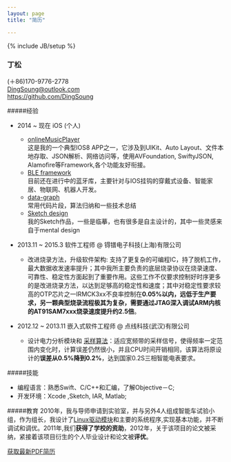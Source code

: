 ```yaml
---
layout: page
title: "简历"

---
```

{% include JB/setup %}

<!--
https://www.v2ex.com/t/149934#reply21
http://zh.lucida.me/blog/lean-technical-resume/
 -->

### 丁松
(＋86)170-9776-2778  
<DingSoung@outlook.com>  
<https://github.com/DingSoung>  


#####经验

* 2014 ~ 现在 iOS (个人)
  * [onlineMusicPlayer](https://github.com/DingSoung/music)  
这是我的一个典型IOS8 APP之一，它涉及到UIKit、Auto Layout、文件本地存取、JSON解析、网络访问等，使用AVFoundation, SwiftyJSON, Alamofire等Framework,各个功能友好衔接。
  * [BLE framework](https://github.com/DingSoung/BLE)  
目前还在进行中的蓝牙库，主要针对与IOS挂钩的穿戴式设备、智能家居、物联网、机器人开发。
  * [data-graph](https://github.com/DingSoung/data-graph)  
常用代码片段，算法归纳和一些技术总结
  * [Sketch design](https://github.com/DingSoung/design)  
我的Sketch作品，一些是临摹，也有很多是自主设计的，其中一些灵感来自于mental design


* 2013.11 ~ 2015.3 软件工程师 @ 锝镨电子科技(上海)有限公司 
  * 改进烧录方法，升级软件架构: 支持了更复杂的可编程IC，持了脱机工作，最大数据收发速率提升；其中我所主要负责的底层烧录协议在烧录速度、可靠性、稳定性方面起到了重要作用。这些工作不仅要求控制好时序更多的是改进烧录方法，以达到足够高的稳定性和速度；其中对稳定性要求较高的OTP芯片之一IRMCK3xx不良率控制在**0.05%**以内，远低于生产要求，另一颗典型烧录流程极其为复杂，需要通过JTAG深入调试ARM内核的AT91SAM7xxx烧录速度提升约**2.5倍**。

* 2012.12 ~ 2013.11 嵌入式软件工程师 @ 点线科技(武汉)有限公司 
  * 设计电力分析模块和 [采样算法](https://github.com/DingSoung/data-graph/tree/master/DiscreteDataAnalysis)：适应宽频带的采样信号，使得频率一定范围内变化时，计算误差仍然很小，并且CPU时间开销相同，该算法将原设计的**误差从0.5%降到0.2%**，达到国家0.2S三相智能电表要求。

#####技能
* 编程语言：熟悉Swift、C/C++和汇编，了解Objective－C;
* 开发环境：Xcode ,Sketch, IAR, Matlab;  

#####教育<!--背景-->
2010年，我与导师申请到实验室，并与另外4人组成智能车试验小组，作为组长，我设计了[Linux驱动模块](https://github.com/DingSoung/linux-3.0.1/tree/master/drivers/char)和主要的系统程序,实现基本功能，并不断调试和调优。2011年,我们**获得了学校的资助**，2012年，关于该项目的论文被采纳，紧接着该项目衍生的个人毕业设计和论文被**评优**。

<!--
---
#####工作态度，效率，能力
在过去的一年，我的经理评估我的专业效能和工作效率7分，意味着超越目标，积极性，时间管理和解决问题高达的8分。

#####我的优势  
得益于我的专业和工作经历，相比其他IOS开发者，我具备更对的嵌入式，Linux和硬件经验，这在物联网，智能硬件，穿戴式设备，医疗电子等领域占有优势; 更多的是，我还形成了良好的编程能力和代码风格, 获得了方方面面的调试和改进能力，不断学习和自我提升的习惯，相信这些在今后的工作中带来更多的便利和发展潜力。
-->

[获取最新PDF简历](https://raw.githubusercontent.com/DingSoung/dingsoung.github.com/master/attach/CV_brief.pdf)
